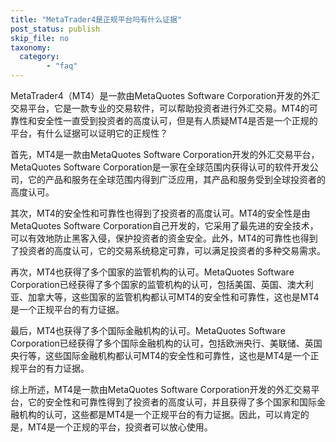 ```yaml
---
title: "MetaTrader4是正规平台吗有什么证据"
post_status: publish
skip_file: no
taxonomy:
  category:
        - "faq"
---
```


MetaTrader4（MT4）是一款由MetaQuotes Software Corporation开发的外汇交易平台，它是一款专业的交易软件，可以帮助投资者进行外汇交易。MT4的可靠性和安全性一直受到投资者的高度认可，但是有人质疑MT4是否是一个正规的平台，有什么证据可以证明它的正规性？

首先，MT4是一款由MetaQuotes Software Corporation开发的外汇交易平台，MetaQuotes Software Corporation是一家在全球范围内获得认可的软件开发公司，它的产品和服务在全球范围内得到广泛应用，其产品和服务受到全球投资者的高度认可。

其次，MT4的安全性和可靠性也得到了投资者的高度认可。MT4的安全性是由MetaQuotes Software Corporation自己开发的，它采用了最先进的安全技术，可以有效地防止黑客入侵，保护投资者的资金安全。此外，MT4的可靠性也得到了投资者的高度认可，它的交易系统稳定可靠，可以满足投资者的多种交易需求。

再次，MT4也获得了多个国家的监管机构的认可。MetaQuotes Software Corporation已经获得了多个国家的监管机构的认可，包括美国、英国、澳大利亚、加拿大等，这些国家的监管机构都认可MT4的安全性和可靠性，这也是MT4是一个正规平台的有力证据。

最后，MT4也获得了多个国际金融机构的认可。MetaQuotes Software Corporation已经获得了多个国际金融机构的认可，包括欧洲央行、美联储、英国央行等，这些国际金融机构都认可MT4的安全性和可靠性，这也是MT4是一个正规平台的有力证据。

综上所述，MT4是一款由MetaQuotes Software Corporation开发的外汇交易平台，它的安全性和可靠性得到了投资者的高度认可，并且获得了多个国家和国际金融机构的认可，这些都是MT4是一个正规平台的有力证据。因此，可以肯定的是，MT4是一个正规的平台，投资者可以放心使用。
